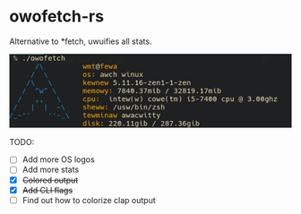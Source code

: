# owofetch-rs
Alternative to *fetch, uwuifies all stats.

![](screenshot.png)

TODO:
- [ ] Add more OS logos
- [ ] Add more stats
- [x] ~~Colored output~~
- [x] ~~Add CLI flags~~
- [ ] Find out how to colorize clap output
